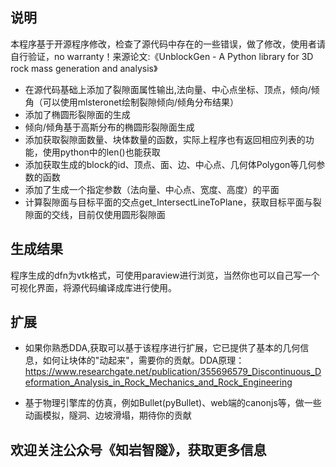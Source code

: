 ## 说明
本程序基于开源程序修改，检查了源代码中存在的一些错误，做了修改，使用者请自行验证，no warranty！来源论文:《UnblockGen - A Python library for 3D rock mass generation and analysis》

* 在源代码基础上添加了裂隙面属性输出,法向量、中心点坐标、顶点，倾向/倾角（可以使用mlsteronet绘制裂隙倾向/倾角分布结果）
*  添加了椭圆形裂隙面的生成
*  倾向/倾角基于高斯分布的椭圆形裂隙面生成
*  添加获取裂隙面数量、块体数量的函数，实际上程序也有返回相应列表的功能，使用python中的len()也能获取
*  添加获取生成的block的id、顶点、面、边、中心点、几何体Polygon等几何参数的函数
*  添加了生成一个指定参数（法向量、中心点、宽度、高度）的平面
*  计算裂隙面与目标平面的交点get_IntersectLineToPlane，获取目标平面与裂隙面的交线，目前仅使用圆形裂隙面

## 生成结果

程序生成的dfn为vtk格式，可使用paraview进行浏览，当然你也可以自己写一个可视化界面，将源代码编译成库进行使用。

## 扩展

* 如果你熟悉DDA,获取可以基于该程序进行扩展，它已提供了基本的几何信息，如何让块体的"动起来"，需要你的贡献。DDA原理：https://www.researchgate.net/publication/355696579_Discontinuous_Deformation_Analysis_in_Rock_Mechanics_and_Rock_Engineering

* 基于物理引擎库的仿真，例如Bullet(pyBullet)、web端的canonjs等，做一些动画模拟，隧洞、边坡滑塌，期待你的贡献

## 欢迎关注公众号《知岩智隧》，获取更多信息
